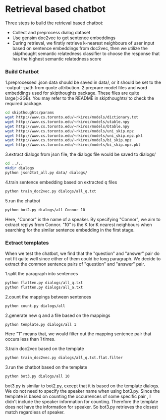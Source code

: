 # Retrieval based chatbot

Three steps to build the retrieval based chatbot:

  - Collect and preprocess dialog dataset
  - Use gensim doc2vec to get sentence embeddings
  - During retrieval, we firstly retrieve k-nearest neighbours of user input based on sentence embeddings from doc2vec, then we utilize the skipthought semantic relatedness classifier to choose the response that has the highest semantic relatedness score

### Build Chatbot
1.preprocessed .json data should be saved in data/, or it should be set to the -output--path from quote attribution.
2.preprare model files and word embeddings used for skipthoughts package. These files are quite large(>2GB). You may refer to the README in skipthoughts/ to check the required package.
```sh
cd skipthoughts/params
wget http://www.cs.toronto.edu/~rkiros/models/dictionary.txt
wget http://www.cs.toronto.edu/~rkiros/models/utable.npy
wget http://www.cs.toronto.edu/~rkiros/models/btable.npy
wget http://www.cs.toronto.edu/~rkiros/models/uni_skip.npz
wget http://www.cs.toronto.edu/~rkiros/models/uni_skip.npz.pkl
wget http://www.cs.toronto.edu/~rkiros/models/bi_skip.npz
wget http://www.cs.toronto.edu/~rkiros/models/bi_skip.npz.pkl
```

3.extract dialogs from json file, the dialogs file would be saved to dialogs/
```sh
cd ../..
mkdir dialogs
python json2txt_all.py data/ dialogs/
```
4.train sentence embedding based on extracted q files
```sh
python train_doc2vec.py dialogs/all_q.txt
```
5.run the chatbot
```sh
python bot2.py dialogs/all Connor 10
 ```
Here, "Connor" is the name of a speaker. By specifying "Connor", we aim to extract replys from Connor. 
"10" is the K for K nearest neighbours when searching for the similar sentence embedding in the first stage. 


### Extract templates
When we test the chatbot, we find that the "question" and "answer" pair do not fit quite well since either of them could be long paragraph. We decide to extract the common sentence pairs of "question" and "answer" pair.

1.split the paragraph into sentences
```sh
python flatten.py dialogs/all_q.txt
python flatten.py dialogs/all_a.txt
```
2.count the mappings between sentences
```sh
python count.py dialogs/all
```

2.generate new q and a file based on the mappings
```sh
python template.py dialogs/all 1
```
Here "1" means that, we would filter out the mapping sentence pair that occurs less than 1 times.

3.train doc2vec based on the template
```sh
python train_doc2vec.py dialogs/all_q.txt.flat.filter
```
3.run the chatbot based on the template
```sh
python bot3.py dialogs/all 10
```
bot3.py is similar to bot2.py, except that it is based on the template dialogs.
We do not need to specify the speaker name when using bot3.py. Since the template is based on counting the occurrences of some specific pair , I didn't include the speaker information for counting. Therefore the template does not have the information for speaker. So bot3.py retrieves the closest match regardless of speaker.













